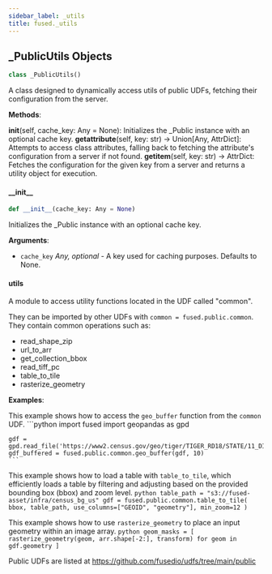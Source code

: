 ```yaml
---
sidebar_label: _utils
title: fused._utils
---
```


## \_PublicUtils Objects

```python
class _PublicUtils()
```

A class designed to dynamically access utils of public UDFs, fetching their configuration
from the server.

**Methods**:

  __init__(self, cache_key: Any = None): Initializes the _Public instance with an optional cache key.
  __getattribute__(self, key: str) -> Union[Any, AttrDict]: Attempts to access class attributes, falling back to fetching the attribute's configuration from a server if not found.
  __getitem__(self, key: str) -> AttrDict: Fetches the configuration for the given key from a server and returns a utility object for execution.

#### \_\_init\_\_

```python
def __init__(cache_key: Any = None)
```

Initializes the _Public instance with an optional cache key.

**Arguments**:

- `cache_key` _Any, optional_ - A key used for caching purposes. Defaults to None.

#### utils

A module to access utility functions located in the UDF called "common".

They can be imported by other UDFs with `common = fused.public.common`. They contain common operations such as:
- read_shape_zip
- url_to_arr
- get_collection_bbox
- read_tiff_pc
- table_to_tile
- rasterize_geometry


**Examples**:

  
  This example shows how to access the `geo_buffer` function from the `common` UDF.
    ```python
    import fused
    import geopandas as gpd

    gdf = gpd.read_file('https://www2.census.gov/geo/tiger/TIGER_RD18/STATE/11_DISTRICT_OF_COLUMBIA/11/tl_rd22_11_bg.zip')
    gdf_buffered = fused.public.common.geo_buffer(gdf, 10)
    ```
  
  This example shows how to load a table with `table_to_tile`, which efficiently loads a table by filtering and adjusting based on the provided bounding box (bbox) and zoom level.
    ```python
    table_path = "s3://fused-asset/infra/census_bg_us"
    gdf = fused.public.common.table_to_tile(
        bbox, table_path, use_columns=["GEOID", "geometry"], min_zoom=12
    )
    ```
  
  This example shows how to use `rasterize_geometry` to place an input geometry within an image array.
    ```python
    geom_masks = [
        rasterize_geometry(geom, arr.shape[-2:], transform) for geom in gdf.geometry
    ]
    ```
  
  Public UDFs are listed at https://github.com/fusedio/udfs/tree/main/public

